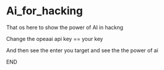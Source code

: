 # Ai_for_hacking

That os here to show the power of AI in hackng

Change the opeaai api key == your key 

And then  see the enter you target and see the the power of ai 

END
